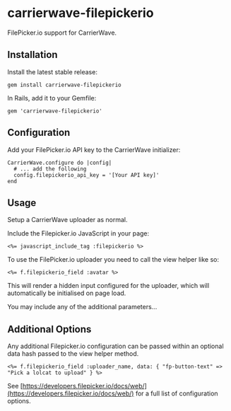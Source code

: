 carrierwave-filepickerio
========================

FilePicker.io support for CarrierWave.

Installation
------------

Install the latest stable release:

    gem install carrierwave-filepickerio

In Rails, add it to your Gemfile:

    gem 'carrierwave-filepickerio'

Configuration
-------------

Add your FilePicker.io API key to the CarrierWave initializer:

    CarrierWave.configure do |config|
      # ... add the following
      config.filepickerio_api_key = '[Your API key]'
    end

Usage
-----

Setup a CarrierWave uploader as normal. 

Include the Filepicker.io JavaScript in your page:
    
    <%= javascript_include_tag :filepickerio %>

To use the FilePicker.io uploader you need to call the view helper like so:

    <%= f.filepickerio_field :avatar %>

This will render a hidden input configured for the uploader, which will automatically be initialised on page load.

You may include any of the additional parameters...

Additional Options
------------------

Any additional Filepicker.io configuration can be passed within an optional data hash passed to the view helper method.

    <%= f.filepickerio_field :uploader_name, data: { "fp-button-text" => "Pick a lolcat to upload" } %>

See [https://developers.filepicker.io/docs/web/](https://developers.filepicker.io/docs/web/) for a full list of configuration options.